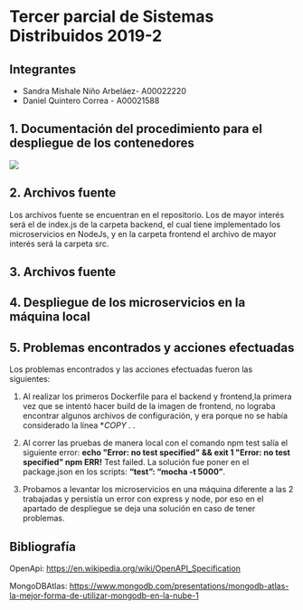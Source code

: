 # Tercer parcial de Sistemas Distribuidos 2019-2

## Integrantes
- Sandra Mishale Niño Arbeláez- A00022220
- Daniel Quintero Correa - A00021588

## 1. Documentación del procedimiento para el despliegue de los contenedores

![](images/openapi7.PNG)


## 2. Archivos fuente
Los archivos fuente se encuentran en el repositorio. Los de mayor interés será el de index.js de la carpeta backend, el cual tiene implementado los microservicios en NodeJs, y en la carpeta frontend el archivo de mayor interés será la carpeta src.

## 3. Archivos fuente


## 4. Despliegue de los microservicios en la máquina local





## 5. Problemas encontrados y acciones efectuadas
Los problemas encontrados y las acciones efectuadas fueron las siguientes:
1. Al realizar los primeros Dockerfile para el backend y frontend,la primera vez que se intentó hacer build de la imagen de frontend, no lograba encontrar algunos archivos de configuración, y era porque no se había considerado la línea **COPY . .*

2. Al correr las pruebas de manera local con el comando npm test salía el siguiente error: **echo "Error: no test specified" && exit 1 "Error: no test specified" npm ERR!** Test failed. La solución fue poner en el package.json en los scripts: **“test”: “mocha -t 5000”**.
3. Probamos a levantar los microservicios en una máquina diferente a las 2 trabajadas y persistía un error con express y node, por eso en el apartado de despliegue se deja una solución en caso de tener problemas.


## Bibliografía

OpenApi: https://en.wikipedia.org/wiki/OpenAPI_Specification

MongoDBAtlas: https://www.mongodb.com/presentations/mongodb-atlas-la-mejor-forma-de-utilizar-mongodb-en-la-nube-1
